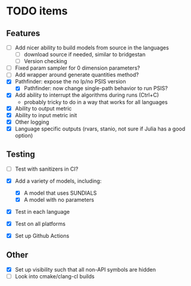 # TODO items

## Features
- [ ] Add nicer ability to build models from source in the languages
    - [ ] download source if needed, similar to bridgestan
    - [ ] Version checking
- [ ] Fixed param sampler for 0 dimension parameters?
- [ ] Add wrapper around generate quantities method?
- [x] Pathfinder: expose the no lp/no PSIS version
  - [x] Pathfinder: now change single-path behavior to run PSIS?
- [x] Add ability to interrupt the algorithms during runs (Ctrl+C)
    - probably tricky to do in a way that works for all languages
- [x] Ability to output metric
- [x] Ability to input metric init
- [x] Other logging
- [x] Language specific outputs (rvars, stanio, not sure if Julia has a good option)

## Testing
- [ ] Test with sanitizers in CI?
- [x] Add a variety of models, including:
    - [x] A model that uses SUNDIALS
    - [x] A model with no parameters
- [x] Test in each language
- [x] Test on all platforms
- [x] Set up Github Actions


## Other
- [x] Set up visibility such that all non-API symbols are hidden
- [ ] Look into cmake/clang-cl builds

